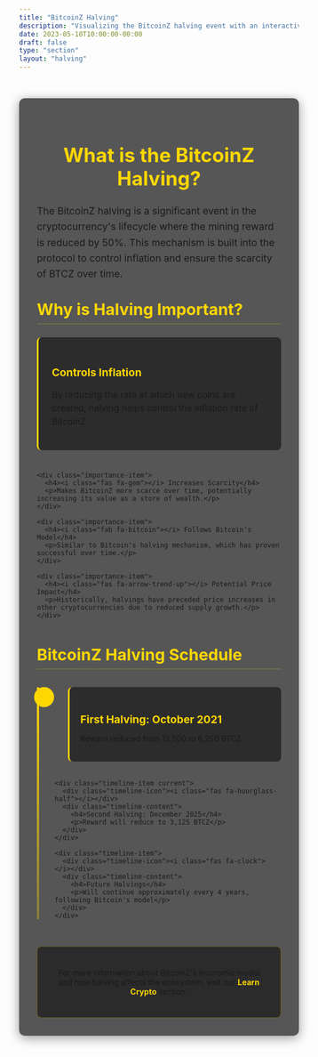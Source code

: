 ```yaml
---
title: "BitcoinZ Halving"
description: "Visualizing the BitcoinZ halving event with an interactive 3D visualization"
date: 2023-05-10T10:00:00-00:00
draft: false
type: "section"
layout: "halving"
---
```


<div class="halving-content">
  <h2 class="content-title">What is the BitcoinZ Halving?</h2>

  <p class="content-text">
    The BitcoinZ halving is a significant event in the cryptocurrency's lifecycle where the mining reward is reduced by 50%. This mechanism is built into the protocol to control inflation and ensure the scarcity of BTCZ over time.
  </p>

  <h3 class="content-subtitle">Why is Halving Important?</h3>

  <div class="importance-grid">
    <div class="importance-item">
      <h4><i class="fas fa-chart-line"></i> Controls Inflation</h4>
      <p>By reducing the rate at which new coins are created, halving helps control the inflation rate of BitcoinZ.</p>
    </div>

    <div class="importance-item">
      <h4><i class="fas fa-gem"></i> Increases Scarcity</h4>
      <p>Makes BitcoinZ more scarce over time, potentially increasing its value as a store of wealth.</p>
    </div>

    <div class="importance-item">
      <h4><i class="fab fa-bitcoin"></i> Follows Bitcoin's Model</h4>
      <p>Similar to Bitcoin's halving mechanism, which has proven successful over time.</p>
    </div>

    <div class="importance-item">
      <h4><i class="fas fa-arrow-trend-up"></i> Potential Price Impact</h4>
      <p>Historically, halvings have preceded price increases in other cryptocurrencies due to reduced supply growth.</p>
    </div>
  </div>

  <h3 class="content-subtitle">BitcoinZ Halving Schedule</h3>

  <div class="timeline">
    <div class="timeline-item completed">
      <div class="timeline-icon"><i class="fas fa-check-circle"></i></div>
      <div class="timeline-content">
        <h4>First Halving: October 2021</h4>
        <p>Reward reduced from 12,500 to 6,250 BTCZ</p>
      </div>
    </div>

    <div class="timeline-item current">
      <div class="timeline-icon"><i class="fas fa-hourglass-half"></i></div>
      <div class="timeline-content">
        <h4>Second Halving: December 2025</h4>
        <p>Reward will reduce to 3,125 BTCZ</p>
      </div>
    </div>

    <div class="timeline-item">
      <div class="timeline-icon"><i class="fas fa-clock"></i></div>
      <div class="timeline-content">
        <h4>Future Halvings</h4>
        <p>Will continue approximately every 4 years, following Bitcoin's model</p>
      </div>
    </div>
  </div>

  <div class="learn-more">
    <p>For more information about BitcoinZ's economic model and how halving affects the ecosystem, visit our <a href="/learn-crypto" class="learn-link">Learn Crypto</a> section.</p>
  </div>
</div>

<style>
.halving-content {
  max-width: 1000px;
  margin: 3rem auto;
  padding: 2rem;
  background-color: rgba(17, 17, 17, 0.7);
  border-radius: 10px;
  box-shadow: 0 4px 20px rgba(0, 0, 0, 0.4);
}

.content-title {
  font-size: 2.2rem;
  color: #FFD700;
  margin-bottom: 1.5rem;
  text-align: center;
}

.content-subtitle {
  font-size: 1.8rem;
  color: #FFD700;
  margin: 2rem 0 1rem;
  border-bottom: 1px solid rgba(255, 215, 0, 0.3);
  padding-bottom: 0.5rem;
}

.content-text {
  font-size: 1.1rem;
  line-height: 1.6;
  margin-bottom: 1.5rem;
}

.importance-grid {
  display: grid;
  grid-template-columns: repeat(auto-fit, minmax(300px, 1fr));
  gap: 1.5rem;
  margin: 1.5rem 0;
}

.importance-item {
  background-color: rgba(26, 26, 26, 0.7);
  padding: 1.5rem;
  border-radius: 8px;
  border-left: 3px solid #FFD700;
  transition: transform 0.3s ease, box-shadow 0.3s ease;
}

.importance-item:hover {
  transform: translateY(-5px);
  box-shadow: 0 10px 20px rgba(0, 0, 0, 0.3);
}

.importance-item h4 {
  color: #FFD700;
  margin-bottom: 0.8rem;
  font-size: 1.2rem;
}

.importance-item p {
  font-size: 1rem;
  line-height: 1.5;
}

.timeline {
  position: relative;
  margin: 2rem 0;
  padding-left: 2rem;
}

.timeline:before {
  content: '';
  position: absolute;
  left: 0;
  top: 0;
  height: 100%;
  width: 4px;
  background: linear-gradient(to bottom, #FFD700, rgba(255, 215, 0, 0.3));
  border-radius: 2px;
}

.timeline-item {
  position: relative;
  margin-bottom: 2rem;
  padding-left: 1.5rem;
}

.timeline-icon {
  position: absolute;
  left: -2.3rem;
  top: 0;
  width: 2rem;
  height: 2rem;
  background-color: #111;
  border-radius: 50%;
  display: flex;
  align-items: center;
  justify-content: center;
  color: #FFD700;
  border: 2px solid #FFD700;
}

.timeline-content {
  background-color: rgba(26, 26, 26, 0.7);
  padding: 1.2rem;
  border-radius: 8px;
  border-left: 3px solid #FFD700;
}

.timeline-content h4 {
  color: #FFD700;
  margin-bottom: 0.5rem;
  font-size: 1.2rem;
}

.timeline-item.completed .timeline-icon {
  background-color: #FFD700;
  color: #111;
}

.timeline-item.current .timeline-icon {
  animation: pulse 2s infinite;
}

@keyframes pulse {
  0% {
    box-shadow: 0 0 0 0 rgba(255, 215, 0, 0.7);
  }
  70% {
    box-shadow: 0 0 0 10px rgba(255, 215, 0, 0);
  }
  100% {
    box-shadow: 0 0 0 0 rgba(255, 215, 0, 0);
  }
}

.learn-more {
  margin-top: 3rem;
  text-align: center;
  padding: 1.5rem;
  background-color: rgba(26, 26, 26, 0.7);
  border-radius: 8px;
  border: 1px solid rgba(255, 215, 0, 0.3);
}

.learn-link {
  color: #FFD700;
  text-decoration: none;
  font-weight: bold;
  transition: color 0.3s ease;
}

.learn-link:hover {
  color: white;
  text-decoration: underline;
}

@media (max-width: 768px) {
  .importance-grid {
    grid-template-columns: 1fr;
  }

  .timeline {
    padding-left: 1.5rem;
  }

  .timeline-icon {
    left: -1.8rem;
    width: 1.5rem;
    height: 1.5rem;
  }
}
</style>
